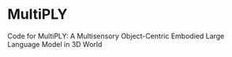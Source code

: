 # MultiPLY
Code for MultiPLY: A Multisensory Object-Centric Embodied Large Language Model in 3D World
